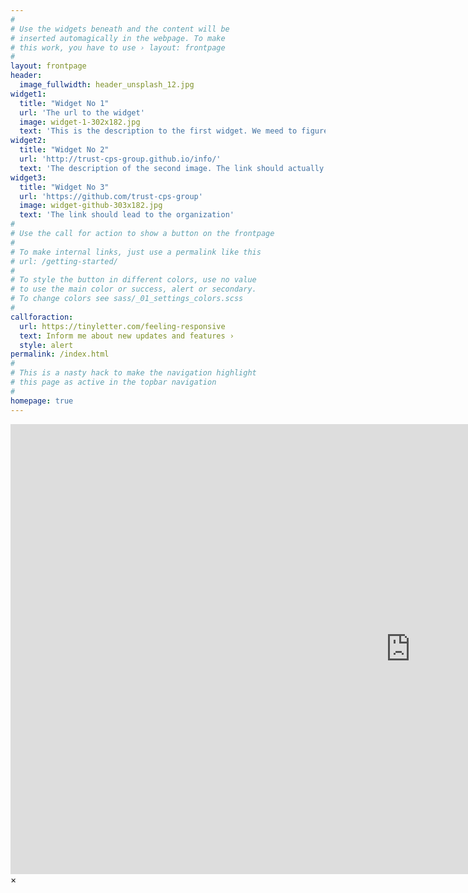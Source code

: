 ```yaml
---
#
# Use the widgets beneath and the content will be
# inserted automagically in the webpage. To make
# this work, you have to use › layout: frontpage
#
layout: frontpage
header:
  image_fullwidth: header_unsplash_12.jpg
widget1:
  title: "Widget No 1"
  url: 'The url to the widget'
  image: widget-1-302x182.jpg
  text: 'This is the description to the first widget. We meed to figure out whether we can have more than three widgets or if we are limited here.'
widget2:
  title: "Widget No 2"
  url: 'http://trust-cps-group.github.io/info/'
  text: 'The description of the second image. The link should actually lead somewhere. I have removed the video part which was present in the original page.'
widget3:
  title: "Widget No 3"
  url: 'https://github.com/trust-cps-group'
  image: widget-github-303x182.jpg
  text: 'The link should lead to the organization'
#
# Use the call for action to show a button on the frontpage
#
# To make internal links, just use a permalink like this
# url: /getting-started/
#
# To style the button in different colors, use no value
# to use the main color or success, alert or secondary.
# To change colors see sass/_01_settings_colors.scss
#
callforaction:
  url: https://tinyletter.com/feeling-responsive
  text: Inform me about new updates and features ›
  style: alert
permalink: /index.html
#
# This is a nasty hack to make the navigation highlight
# this page as active in the topbar navigation
#
homepage: true
---
```


<div id="videoModal" class="reveal-modal large" data-reveal="">
  <div class="flex-video widescreen vimeo" style="display: block;">
    <iframe width="1280" height="720" src="https://www.youtube.com/embed/3b5zCFSmVvU" frameborder="0" allowfullscreen></iframe>
  </div>
  <a class="close-reveal-modal">&#215;</a>
</div>
